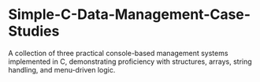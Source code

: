 # Simple-C-Data-Management-Case-Studies
A collection of three practical console-based management systems implemented in C, demonstrating proficiency with structures, arrays, string handling, and menu-driven logic.
